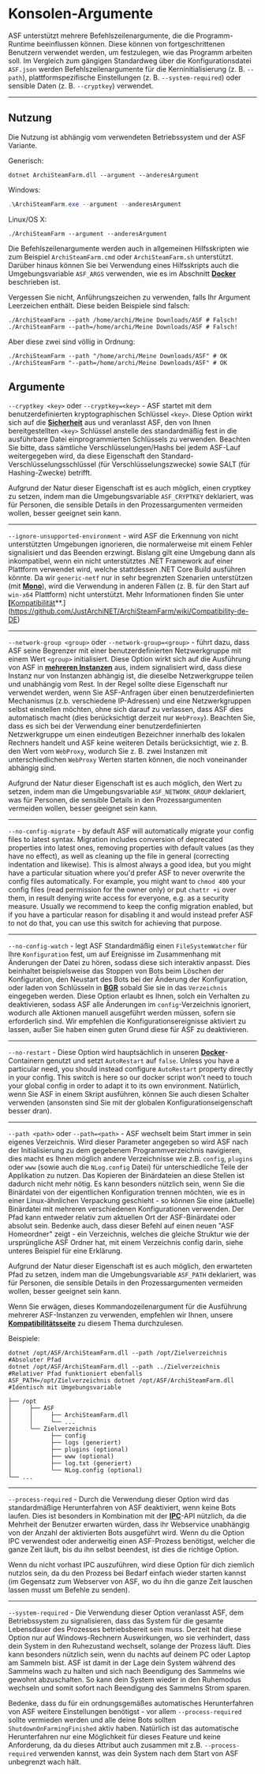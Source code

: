 # Konsolen-Argumente

ASF unterstützt mehrere Befehlszeilenargumente, die die Programm-Runtime beeinflussen können. Diese können von fortgeschrittenen Benutzern verwendet werden, um festzulegen, wie das Programm arbeiten soll. Im Vergleich zum gängigen Standardweg über die Konfigurationsdatei `ASF.json` werden Befehlszeilenargumente für die Kerninitialisierung (z. B. `--path`), plattformspezifische Einstellungen (z. B. `--system-required`) oder sensible Daten (z. B. `--cryptkey`) verwendet.

---

## Nutzung

Die Nutzung ist abhängig vom verwendeten Betriebssystem und der ASF Variante.

Generisch:

```shell
dotnet ArchiSteamFarm.dll --argument --anderesArgument
```

Windows:

```powershell
.\ArchiSteamFarm.exe --argument --anderesArgument
```

Linux/OS X:

```shell
./ArchiSteamFarm --argument --anderesArgument
```

Die Befehlszeilenargumente werden auch in allgemeinen Hilfsskripten wie zum Beispiel `ArchiSteamFarm.cmd` oder `ArchiSteamFarm.sh` unterstützt. Darüber hinaus können Sie bei Verwendung eines Hilfsskripts auch die Umgebungsvariable `ASF_ARGS` verwenden, wie es im Abschnitt **[Docker](https://github.com/JustArchiNET/ArchiSteamFarm/wiki/Docker-de-DE#befehlszeilenargumente)** beschrieben ist.

Vergessen Sie nicht, Anführungszeichen zu verwenden, falls Ihr Argument Leerzeichen enthält. Diese beiden Beispiele sind falsch:

```shell
./ArchiSteamFarm --path /home/archi/Meine Downloads/ASF # Falsch!
./ArchiSteamFarm --path=/home/archi/Meine Downloads/ASF # Falsch!
```

Aber diese zwei sind völlig in Ordnung:

```shell
./ArchiSteamFarm --path "/home/archi/Meine Downloads/ASF" # OK
./ArchiSteamFarm "--path=/home/archi/Meine Downloads/ASF" # OK
```

## Argumente

`--cryptkey <key>` oder `--cryptkey=<key>` - ASF startet mit dem benutzerdefinierten kryptographischen Schlüssel `<key>`. Diese Option wirkt sich auf die **[Sicherheit](https://github.com/JustArchiNET/ArchiSteamFarm/wiki/Security-de-DE#sicherheit)** aus und veranlasst ASF, den von Ihnen bereitgestellten `<key>` Schlüssel anstelle des standardmäßig fest in die ausführbare Datei einprogrammierten Schlüssels zu verwenden. Beachten Sie bitte, dass sämtliche Verschlüsselungen/Hashs bei jedem ASF-Lauf weitergegeben wird, da diese Eigenschaft den Standard-Verschlüsselungsschlüssel (für Verschlüsselungszwecke) sowie SALT (für Hashing-Zwecke) betrifft.

Aufgrund der Natur dieser Eigenschaft ist es auch möglich, einen cryptkey zu setzen, indem man die Umgebungsvariable `ASF_CRYPTKEY` deklariert, was für Personen, die sensible Details in den Prozessargumenten vermeiden wollen, besser geeignet sein kann.

---

`--ignore-unsupported-environment` - wird ASF die Erkennung von nicht unterstützten Umgebungen ignorieren, die normalerweise mit einem Fehler signalisiert und das Beenden erzwingt. Bislang gilt eine Umgebung dann als inkompatibel, wenn ein nicht unterstütztes .NET Framework auf einer Plattform verwendet wird, welche stattdessen .NET Core Build ausführen könnte. Da wir `generic-netf` nur in sehr begrenzten Szenarien unterstützen (mit **[Mono](https://www.mono-project.com)**), wird die Verwendung in anderen Fällen (z. B. für den Start auf `win-x64` Plattform) nicht unterstützt. Mehr Informationen finden Sie unter **[**[Kompatibilität](https://github.com/JustArchiNET/ArchiSteamFarm/wiki/Compatibility)**.</strong>](https://github.com/JustArchiNET/ArchiSteamFarm/wiki/Compatibility-de-DE)</p>

---

`--network-group <group>` oder `--network-group=<group>` - führt dazu, dass ASF seine Begrenzer mit einer benutzerdefinierten Netzwerkgruppe mit einem Wert `<group>` initialisiert. Diese Option wirkt sich auf die Ausführung von ASF in **[mehreren Instanzen](https://github.com/JustArchiNET/ArchiSteamFarm/wiki/Compatibility#multiple-instances)** aus, indem signalisiert wird, dass diese Instanz nur von Instanzen abhängig ist, die dieselbe Netzwerkgruppe teilen und unabhängig vom Rest. In der Regel sollte diese Eigenschaft nur verwendet werden, wenn Sie ASF-Anfragen über einen benutzerdefinierten Mechanismus (z.b. verschiedene IP-Adressen) und eine Netzwerkgruppen selbst einstellen möchten, ohne sich darauf zu verlassen, dass ASF dies automatisch macht (dies berücksichtigt derzeit nur `WebProxy`). Beachten Sie, dass es sich bei der Verwendung einer benutzerdefinierten Netzwerkgruppe um einen eindeutigen Bezeichner innerhalb des lokalen Rechners handelt und ASF keine weiteren Details berücksichtigt, wie z. B. den Wert vom `WebProxy`, wodurch Sie z. B. zwei Instanzen mit unterschiedlichen `WebProxy` Werten starten können, die noch voneinander abhängig sind.

Aufgrund der Natur dieser Eigenschaft ist es auch möglich, den Wert zu setzen, indem man die Umgebungsvariable `ASF_NETWORK_GROUP` deklariert, was für Personen, die sensible Details in den Prozessargumenten vermeiden wollen, besser geeignet sein kann.

---

`--no-config-migrate` - by default ASF will automatically migrate your config files to latest syntax. Migration includes conversion of deprecated properties into latest ones, removing properties with default values (as they have no effect), as well as cleaning up the file in general (correcting indentation and likewise). This is almost always a good idea, but you might have a particular situation where you'd prefer ASF to never overwrite the config files automatically. For example, you might want to `chmod 400` your config files (read permission for the owner only) or put `chattr +i` over them, in result denying write access for everyone, e.g. as a security measure. Usually we recommend to keep the config migration enabled, but if you have a particular reason for disabling it and would instead prefer ASF to not do that, you can use this switch for achieving that purpose.

---

`--no-config-watch` - legt ASF Standardmäßig einen `FileSystemWatcher` für Ihre `Konfiguration` fest, um auf Ereignisse im Zusammenhang mit Änderungen der Datei zu hören, sodass diese sich interaktiv anpasst. Dies beinhaltet beispielsweise das Stoppen von Bots beim Löschen der Konfiguration, den Neustart des Bots bei der Änderung der Konfiguration, oder laden von Schlüsseln in **[BGR](https://github.com/JustArchiNET/ArchiSteamFarm/wiki/Background-games-redeemer-de-DE#)** sobald Sie sie in das `Verzeichnis` eingegeben werden. Diese Option erlaubt es Ihnen, solch ein Verhalten zu deaktivieren, sodass ASF alle Änderungen im `config`-Verzeichnis ignoriert, wodurch alle Aktionen manuell ausgeführt werden müssen, sofern sie erforderlich sind. Wir empfehlen die Konfigurationsereignisse aktiviert zu lassen, außer Sie haben einen guten Grund diese für ASF zu deaktivieren.

---

`--no-restart` - Diese Option wird hauptsächlich in unseren **[Docker](https://github.com/JustArchi/ArchiSteamFarm/wiki/Docker-de-DE)**-Containern genutzt und setzt `AutoRestart` auf `false`. Unless you have a particular need, you should instead configure `AutoRestart` property directly in your config. This switch is here so our docker script won't need to touch your global config in order to adapt it to its own environment. Natürlich, wenn Sie ASF in einem Skript ausführen, können Sie auch diesen Schalter verwenden (ansonsten sind Sie mit der globalen Konfigurationseigenschaft besser dran).

---

`--path <path>` oder `--path=<path>` - ASF wechselt beim Start immer in sein eigenes Verzeichnis. Wird dieser Parameter angegeben so wird ASF nach der Initialisierung zu dem gegebenem Programmverzeichnis navigieren, dies macht es Ihnen möglich andere Verzeichnisse wie z.B. `config`, `plugins` oder `www` (sowie auch die `NLog.config` Datei) für unterschiedliche Teile der Applikation zu nutzen. Das Kopieren der Binärdateien an diese Stellen ist dadurch nicht mehr nötig. Es kann besonders nützlich sein, wenn Sie die Binärdatei von der eigentlichen Konfiguration trennen möchten, wie es in einer Linux-ähnlichen Verpackung geschieht - so können Sie eine (aktuelle) Binärdatei mit mehreren verschiedenen Konfigurationen verwenden. Der Pfad kann entweder relativ zum aktuellen Ort der ASF-Binärdatei oder absolut sein. Bedenke auch, dass dieser Befehl auf einen neuen "ASF Homeordner" zeigt - ein Verzeichnis, welches die gleiche Struktur wie der ursprüngliche ASF Ordner hat, mit einem Verzeichnis config darin, siehe unteres Beispiel für eine Erklärung.

Aufgrund der Natur dieser Eigenschaft ist es auch möglich, den erwarteten Pfad zu setzen, indem man die Umgebungsvariable `ASF_PATH` deklariert, was für Personen, die sensible Details in den Prozessargumenten vermeiden wollen, besser geeignet sein kann.

Wenn Sie erwägen, dieses Kommandozeilenargument für die Ausführung mehrerer ASF-Instanzen zu verwenden, empfehlen wir Ihnen, unsere **[Kompatibilitätsseite](https://github.com/JustArchiNET/ArchiSteamFarm/wiki/Compatibility#multiple-instances)** zu diesem Thema durchzulesen.

Beispiele:

```shell
dotnet /opt/ASF/ArchiSteamFarm.dll --path /opt/Zielverzeichnis #Absoluter Pfad
dotnet /opt/ASF/ArchiSteamFarm.dll --path ../Zielverzeichnis #Relativer Pfad funktioniert ebenfalls
ASF_PATH=/opt/Zielverzeichnis dotnet /opt/ASF/ArchiSteamFarm.dll #Identisch mit Umgebungsvariable
```

```text
├── /opt
│     ├── ASF
│     │     ├── ArchiSteamFarm.dll
│     │     └── ...
│     └── Zielverzeichnis
│           ├── config
│           ├── logs (generiert)
│           ├── plugins (optional)
│           ├── www (optional)
│           ├── log.txt (generiert)
│           └── NLog.config (optional)
└── ...
```

---

`--process-required` - Durch die Verwendung dieser Option wird das standardmäßige Herunterfahren von ASF deaktiviert, wenn keine Bots laufen. Dies ist besonders in Kombination mit der **[IPC](https://github.com/JustArchi/ArchiSteamFarm/wiki/IPC-de-DE)**-API nützlich, da die Mehrheit der Benutzer erwarten würden, dass ihr Webservice unabhängig von der Anzahl der aktivierten Bots ausgeführt wird. Wenn du die Option IPC verwendest oder anderweitig einen ASF-Prozess benötigst, welcher die ganze Zeit läuft, bis du ihn selbst beendest, ist dies die richtige Option.

Wenn du nicht vorhast IPC auszuführen, wird diese Option für dich ziemlich nutzlos sein, da du den Prozess bei Bedarf einfach wieder starten kannst (im Gegensatz zum Webserver von ASF, wo du ihn die ganze Zeit lauschen lassen musst um Befehle zu senden).

---

`--system-required` - Die Verwendung dieser Option veranlasst ASF, dem Betriebssystem zu signalisieren, dass das System für die gesamte Lebensdauer des Prozesses betriebsbereit sein muss. Derzeit hat diese Option nur auf Windows-Rechnern Auswirkungen, wo sie verhindert, dass dein System in den Ruhezustand wechselt, solange der Prozess läuft. Dies kann besonders nützlich sein, wenn du nachts auf deinem PC oder Laptop am Sammeln bist. ASF ist damit in der Lage dein System während des Sammelns wach zu halten und sich nach Beendigung des Sammelns wie gewohnt abzuschalten. So kann dein System wieder in den Ruhemodus wechseln und somit sofort nach Beendigung des Sammelns Strom sparen.

Bedenke, dass du für ein ordnungsgemäßes automatisches Herunterfahren von ASF weitere Einstellungen benötigst - vor allem `--process-required` sollte vermieden werden und alle deine Bots sollten `ShutdownOnFarmingFinished` aktiv haben. Natürlich ist das automatische Herunterfahren nur eine Möglichkeit für dieses Feature und keine Anforderung, da du dieses Attribut auch zusammen mit z.B. `--process-required` verwenden kannst, was dein System nach dem Start von ASF unbegrenzt wach hält.
